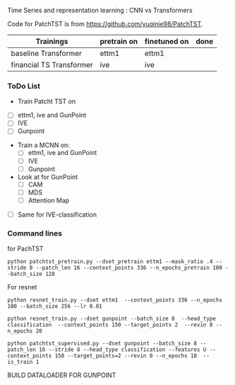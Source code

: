 Time Series and representation learning : CNN vs Transformers


Code for PatchTST is from https://github.com/yuqinie98/PatchTST.


| Trainings                | pretrain on | finetuned on | done |
| ------------------------ | ----------- | ------------ | ---- |
| baseline Transformer     | ettm1       | ettm1        |      |
| financial TS Transformer | ive         | ive          |      |


### ToDo List 

- Train Patcht TST on 
 - [ ] ettm1, ive and GunPoint
  - [ ] IVE
  - [ ] Gunpoint
- Train a MCNN on:
  - [ ] ettm1, ive and GunPoint
  - [ ] IVE
  - [ ] Gunpoint
- Look at for GunPoint
  - [ ] CAM
  - [ ] MDS
  - [ ] Attention Map 
- [ ] Same for IVE-classification

### Command lines

for PachTST

```
python patchtst_pretrain.py --dset_pretrain ettm1 --mask_ratio .4 --stride 8 --patch_len 16 --context_points 336 --n_epochs_pretrain 100 --batch_size 128
````

For resnet
```
python resnet_train.py --dset ettm1  --context_points 336 --n_epochs 100 --batch_size 256 --lr 0.01
```

```
python resnet_train.py --dset gunpoint --batch_size 8  --head_type classification  --context_points 150 --target_points 2  --revin 0 --n_epochs 20
```

```
python patchtst_supervised.py --dset gunpoint --batch_size 8 --patch_len 16 --stride 8 --head_type classification --features U --context_points 150 --target_points=2 --revin 0 --n_epochs 10  --is_train 1
```
BUILD DATALOADER FOR GUNPOINT